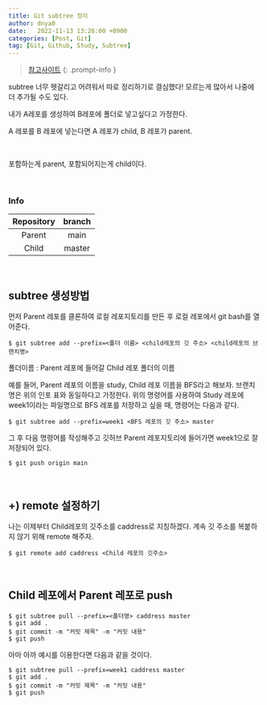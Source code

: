 ```yaml
---
title: Git subtree 정리
author: dnya0
date:   2022-11-13 13:26:00 +0900
categories: [Post, Git]
tag: [Git, Github, Study, Subtree]
---
```


> [참고사이트](https://kimdevel.tistory.com/94)
{: .prompt-info }

subtree 너무 헷갈리고 어려워서 따로 정리하기로 결심했다!
모르는게 많아서 나중에 더 추가될 수도 있다.

내가 A레포를 생성하여 B레포에 폴더로 넣고싶다고 가정한다.

A 레포를 B 레포에 넣는다면 A 레포가 child, B 레포가 parent.

<br>

포함하는게 parent, 포함되어지는게 child이다.

<br>

### Info

| Repository | branch |
| :---: | :---: |
| Parent | main |
| Child | master |

<br>

## subtree 생성방법

먼저 Parent 레포를 클론하여 로컬 레포지토리를 만든 후 로컬 레포에서 git bash를 열어준다.

```shell
$ git subtree add --prefix=<폴더 이름> <child레포의 깃 주소> <child레포의 브랜치명>
```


폴더이름 : Parent 레포에 들어갈 Child 레포 폴더의 이름

예를 들어, Parent 레포의 이름을 study, Child 레포 이름을 BFS라고 해보자. 브랜치 명은 위의 인포 표와 동일하다고 가정한다. 위의 명령어를 사용하여 Study 레포에 week1이라는 파일명으로 BFS 레포를 저장하고 싶을 때, 명령어는 다음과 같다.

```shell
$ git subtree add --prefix=week1 <BFS 레포의 깃 주소> master
```

그 후 다음 명령어를 작성해주고 깃허브 Parent 레포지토리에 들어가면 week1으로 잘 저장되어 있다.

```shell
$ git push origin main
```

<br>

## +) remote 설정하기

나는 이제부터 Child레포의 깃주소를 caddress로 지칭하겠다. 계속 깃 주소를 복붙하지 않기 위해 remote 해주자.

```shell
$ git remote add caddress <Child 레포의 깃주소>
```

<br>

## Child 레포에서 Parent 레포로 push

```shell
$ git subtree pull --prefix=<폴더명> caddress master  
$ git add .
$ git commit -m "커밋 제목" -m "커밋 내용"
$ git push
```

아마 아까 예시를 이용한다면 다음과 같을 것이다.

```shell
$ git subtree pull --prefix=week1 caddress master  
$ git add .
$ git commit -m "커밋 제목" -m "커밋 내용"
$ git push
```